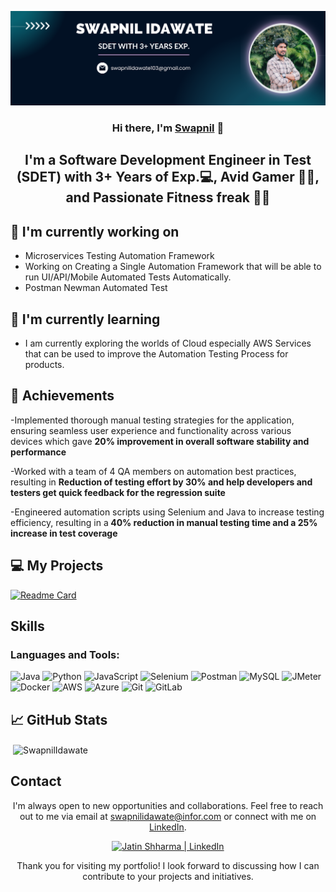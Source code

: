 
[![Your Banner](swapnilbanner.png)](https://www.linkedin.com/in/swapnil-idawate-vidhate-025270151/)


<h3 align="center">Hi there, I'm <a href="https://www.linkedin.com/in/swapnil-idawate-vidhate-025270151/" target="_blank" rel="noreferrer">Swapnil</a> 👋</h3>
<h2 align="center">I'm a Software Development Engineer in Test (SDET) with 3+ Years of Exp.💻, Avid Gamer 👨‍💻, and Passionate Fitness freak 🏋️‍♂️</h2>


## 🔭 I'm currently working on

- Microservices Testing Automation Framework
- Working on Creating a Single Automation Framework that will be able to run UI/API/Mobile Automated Tests Automatically. 
- Postman Newman Automated Test 


## 🌱 I'm currently learning

- I am currently exploring the worlds of Cloud especially AWS Services that can be used to improve the Automation Testing Process for products.

  
## 🥇 Achievements

-Implemented thorough manual testing strategies for the application, ensuring
seamless user experience and functionality across various devices which gave
<b>20% improvement in overall software stability and performance</b>

-Worked with a team of 4 QA members on automation best practices,
resulting in <b> Reduction of testing effort by 30% and help developers and testers get quick
feedback for the regression suite </b>

-Engineered automation scripts using Selenium and Java to increase testing
efficiency, resulting in a<b> 40% reduction in manual testing time and a 25% increase
in test coverage</b>

## 💻 My Projects 

[![Readme Card](https://github-readme-stats.vercel.app/api/pin/?username=swapnilV103&repo=SeleniumAutomationFramework)](https://github.com/swapnilV103/SeleniumAutomationFramework)

## Skills

<h3 align="left">Languages and Tools:</h3>
<p align="left">  
<img src="https://img.shields.io/badge/Java-007396?style=for-the-badge&logo=java&logoColor=white" alt="Java">
  <img src="https://img.shields.io/badge/Python-3776AB?style=for-the-badge&logo=python&logoColor=white" alt="Python">
  <img src="https://img.shields.io/badge/JavaScript-F7DF1E?style=for-the-badge&logo=javascript&logoColor=black" alt="JavaScript">
  <img src="https://img.shields.io/badge/Selenium-43B02A?style=for-the-badge&logo=selenium&logoColor=white" alt="Selenium">
  <img src="https://img.shields.io/badge/Postman-FF6C37?style=for-the-badge&logo=postman&logoColor=white" alt="Postman">
  <img src="https://img.shields.io/badge/MySQL-4479A1?style=for-the-badge&logo=mysql&logoColor=white" alt="MySQL">
  <img src="https://img.shields.io/badge/JMeter-D22128?style=for-the-badge&logo=apache%20jmeter&logoColor=white" alt="JMeter">
  <img src="https://img.shields.io/badge/Docker-2496ED?style=for-the-badge&logo=docker&logoColor=white" alt="Docker">
  <img src="https://img.shields.io/badge/AWS-232F3E?style=for-the-badge&logo=amazon-aws&logoColor=white" alt="AWS">
  <img src="https://img.shields.io/badge/Azure-0089D6?style=for-the-badge&logo=microsoft-azure&logoColor=white" alt="Azure">
  <img src="https://img.shields.io/badge/Git-F05032?style=for-the-badge&logo=git&logoColor=white" alt="Git">
  <img src="https://img.shields.io/badge/GitLab-FCA121?style=for-the-badge&logo=gitlab&logoColor=white" alt="GitLab">
</p>

## 📈 GitHub Stats 

<p>&nbsp;<img align="center" src="https://github-readme-stats.vercel.app/api?username=swapnilV103&show_icons=true&locale=en" alt="SwapnilIdawate" /></p>


## Contact

<p align="center">I'm always open to new opportunities and collaborations. Feel free to reach out to me via email at <a href="mailto:swapnilidawate103@gmail.com">swapnilidawate@infor.com</a> or connect with me on <a href="https://www.linkedin.com/in/swapnil-idawate-vidhate-025270151/">LinkedIn</a>.</p>

<p align="center">
  <a href="https://www.linkedin.com/in/swapnil-idawate-vidhate-025270151/">
    <img src="https://raw.githubusercontent.com/jatin99/jatin99.github.io/main/images/linkedin.svg" alt="Jatin Shharma | LinkedIn" width="21px"/>
  </a>
  <a href="https://api.whatsapp.com/send?phone=919356432283&text=Hello">
  </a>
</p>
  

<p align="center">Thank you for visiting my portfolio! I look forward to discussing how I can contribute to your projects and initiatives.</p>
